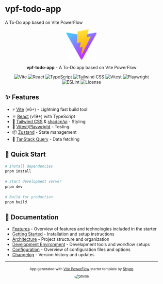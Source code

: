 # vpf-todo-app

A To-Do app based on Vite PowerFlow

<div align="center">
  <img src="public/vite.svg" alt="Vite Logo" width="100" />
  <br />
  <p>
    <strong>vpf-todo-app</strong> - A To-Do app based on Vite PowerFlow
  </p>
</div>

<div align="center">

![Vite](https://img.shields.io/npm/v/vite?color=646CFF&label=Vite&logo=vite&logoColor=white)
![React](https://img.shields.io/npm/v/react?color=61DAFB&label=React&logo=react&logoColor=white)
![TypeScript](https://img.shields.io/npm/v/typescript?color=3178C6&label=TypeScript&logo=typescript&logoColor=white)
![Tailwind CSS](https://img.shields.io/npm/v/tailwindcss?color=06B6D4&label=Tailwind%20CSS&logo=tailwindcss&logoColor=white)
![Vitest](https://img.shields.io/npm/v/vitest?color=6E9F18&label=Vitest&logo=vitest&logoColor=white)
![Playwright](https://img.shields.io/npm/v/playwright?color=2EAD33&label=Playwright&logo=playwright&logoColor=white)
![ESLint](https://img.shields.io/npm/v/eslint?color=4B32C3&label=ESLint&logo=eslint&logoColor=white)
![License](https://img.shields.io/github/license/shynnobi/vite-powerflow?color=yellow&label=License)

</div>

## ✨ Features

- ⚡️ [Vite](https://vitejs.dev/) (v6+) - Lightning fast build tool
- ⚛️ [React](https://react.dev/) (v19+) with TypeScript
- 🎨 [Tailwind CSS](https://tailwindcss.com/) & [shadcn/ui](https://ui.shadcn.com/) - Styling
- 🧪 [Vitest](https://vitest.dev/)/[Playwright](https://playwright.dev/) - Testing
- 📦 [Zustand](https://zustand-demo.pmnd.rs/) - State management
- 🚀 [TanStack Query](https://tanstack.com/query) - Data fetching

## 🚀 Quick Start

```bash
# Install dependencies
pnpm install

# Start development server
pnpm dev

# Build for production
pnpm build
```

## 📖 Documentation

- [Features](docs/features.md) - Overview of features and technologies included in the starter
- [Getting Started](docs/getting-started.md) - Installation and setup instructions
- [Architecture](docs/architecture.md) - Project structure and organization
- [Development Environment](docs/development.md) - Development tools and workflow setups
- [Configuration](docs/configuration.md) - Overview of configuration files and options
- [Changelog](CHANGELOG.md) - Version history and updates

---

<div align="center">
  <p>
    <small>
      App generated with <a href="https://github.com/shynnobi/vite-powerflow">Vite PowerFlow</a> starter template by <a href="https://github.com/shynnobi">Shynn</a>
      <br/>
      <img src="https://github.com/shynnobi.png" alt="Shynn" width="30" style="border-radius: 50%; vertical-align: middle; margin-top: 10px" />
    </small>
  </p>
</div>
